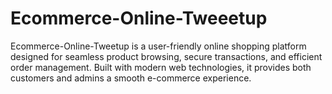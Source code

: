 # Ecommerce-Online-Tweeetup
Ecommerce-Online-Tweetup is a user-friendly online shopping platform designed for seamless product browsing, secure transactions, and efficient order management. Built with modern web technologies, it provides both customers and admins a smooth e-commerce experience. 
